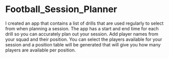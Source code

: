 # Football_Session_Planner
I created an app that contains a list of drills that are used regularly to select from when planning a session.
The app has a start and end time for each drill so you can accurately plan out your session.
Add player names from your squad and their position. You can select the players available for your session and a position table will be generated that 
will give you how many players are available per position.
